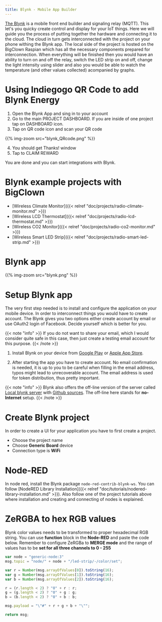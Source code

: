 ```yaml
---
title: Blynk - Mobile App Builder
---
```


[The Blynk](http://www.blynk.cc/) is a mobile front end builder and signaling relay (MQTT). This let's you quicky create control and display for your IoT things. Here we will guide you the process of putting together the hardware and connecting it to the cloud. The cloud in turn gets interconnected with the project on your phone withing the Blynk app. The local side of the project is hosted on the BigClown Raspian which has all the necessary components prepared for interconnection. When everything will be finished then you would have an ability to turn on and off the relay, switch the LED strip on and off, change the light intensity using slider and also you would be able to watch the temperature (and other values collected) acompanied by graphs.

# Using Indiegogo QR Code to add Blynk Energy

1. Open the Blynk App and sing in to your account
2. Go to the main PROJECT DASHBOARD. If you are inside of one project tap on DASHBOARD icon.
3. Tap on QR code icon and scan your QR code 

{{% img-zoom src="blynk_QRcode.png" %}}

4. You should get Thanks! window
5. Tap to CLAIM REWARD

You are done and you can start integrations with Blynk.

# Blynk example projects with BigClown

  * [Wireless Climate Monitor]({{< relref "doc/projects/radio-climate-monitor.md" >}})
  * [Wireless LCD Thermostat]({{< relref "doc/projects/radio-lcd-thermostat.md" >}})
  * [Wireless CO2 Monitor]({{< relref "doc/projects/radio-co2-monitor.md" >}})
  * [Wireless Smart LED Strip]({{< relref "doc/projects/radio-smart-led-strip.md" >}})

# Blynk app

{{% img-zoom src="blynk.png" %}}

# Setup Blynk app

The very first step needed is to install and configure the application on your mobile device. In order to interconnect things you would have to create account. The Blynk gives you two options either create account by email or use OAuth2 login of Facebook. Decide yourself which is better for you.

{{< note "info" >}}
If you do not want to share your email, which I would consider quite safe in this case, then just create a testing email account for this purpose.
{{< /note >}}

1. Install Blynk on your device from [Google Play](https://play.google.com/store/apps/details?id=cc.blynk) or [Apple App Store](https://itunes.apple.com/us/app/blynk-iot-for-arduino-rpi-particle-esp8266/id808760481).

2. After starting the app you have to create account. No email confirmation is needed, it is up to you to be careful when filling in the email address, typos might lead to unrecoverable account. The email address is used for token distribution, thus pretty important.

{{< note "info" >}}
Blynk also offers the off-line version of the server called [Local blynk server](http://docs.blynk.cc/#blynk-server) with [Github sources](https://github.com/blynkkk/blynk-server). The off-line here stands for **no-Internet** setup.
{{< /note >}}

# Create Blynk project

In order to create a UI for your application you have to first create a project.

  * Choose the project name
  * Choose **Generic Board** device
  * Connection type is **WiFi**

# Node-RED

In node red, install the Blynk package `node-red-contrib-blynk-ws`. You can follow [NodeRED Library Installation]({{< relref "doc/tutorials/nodered-library-installation.md" >}}). Also follow one of the project tutorials above where installation and creating and connecting of nodes is explained.

# ZeRGBA to hex RGB values

Blynk color values needs to be transformed to proper hexadecimal RGB string. You can use **function** block in the **Node-RED** and paste the code below. Remember to configure ZeRGBa to **MERGE mode** and the range of values has to be **set for all three channels to 0 - 255**

```js
var node = "generic-node:3"
msg.topic = "node/" + node + "/led-strip/-/color/set";

var r = Number(msg.arrayOfValues[0]).toString(16);
var g = Number(msg.arrayOfValues[1]).toString(16);
var b = Number(msg.arrayOfValues[2]).toString(16);

r = (r.length < 2) ? "0" + r : r;
g = (g.length < 2) ? "0" + g : g;
b = (b.length < 2) ? "0" + b : b;

msg.payload = "\"#" + r + g + b + "\"";

return msg;
```
